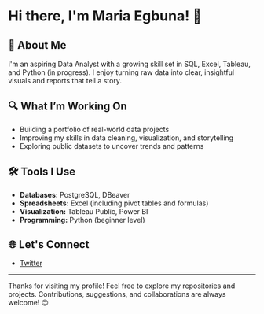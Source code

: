 # Hi there, I'm Maria Egbuna! 👋

## 🚀 About Me
I'm an aspiring Data Analyst with a growing skill set in SQL, Excel, Tableau, and Python (in progress). I enjoy turning raw data into clear, insightful visuals and reports that tell a story.

## 🔍 What I’m Working On
- Building a portfolio of real-world data projects
- Improving my skills in data cleaning, visualization, and storytelling
- Exploring public datasets to uncover trends and patterns

## 🛠️ Tools I Use
- **Databases:** PostgreSQL, DBeaver
- **Spreadsheets:** Excel (including pivot tables and formulas)
- **Visualization:** Tableau Public, Power BI
- **Programming:** Python (beginner level)

## 🌐 Let's Connect
- [Twitter](https://x.com/AnalystMaria)

---

Thanks for visiting my profile! Feel free to explore my repositories and projects. Contributions, suggestions, and collaborations are always welcome! 😊
